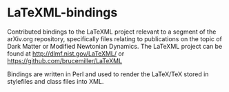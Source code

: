 LaTeXML-bindings
================

Contributed bindings to the LaTeXML project relevant to a segment of the arXiv.org repository,
specifically files relating to publications on the topic of Dark Matter or Modified Newtonian Dynamics.
The LaTeXML project can be found at http://dlmf.nist.gov/LaTeXML/ or https://github.com/brucemiller/LaTeXML

Bindings are written in Perl and used to render the LaTeX/TeX stored in stylefiles and class files into XML. 
